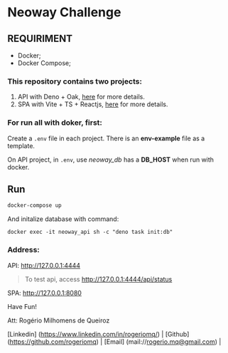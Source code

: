 # Neoway Challenge

## **REQUIRIMENT**
- Docker;
- Docker Compose;

### This repository contains two projects:
 1. API with Deno + Oak, [here](./api) for more details.
 2. SPA with Vite + TS + Reactjs, [here](./spa) for more details.
 
### For run all with doker, first:
Create a `.env` file in each project. There is an **env-example** file as a template.

On API project, in `.env`, use _neoway_db_ has a **DB_HOST** when run with docker.

## **Run**

```bash
docker-compose up
````

And initalize database with command:
```
docker exec -it neoway_api sh -c "deno task init:db"
```

### Address:
API: http://127.0.0.1:4444
> To test api, access http://127.0.0.1:4444/api/status

SPA: http://127.0.0.1:8080


Have Fun!

Att: Rogério Milhomens de Queiroz

[Linkedin] (https://www.linkedin.com/in/rogeriomq/) |
[Github] (https://github.com/rogeriomq) |
[Email] (mail://rogerio.mq@gmail.com) |
